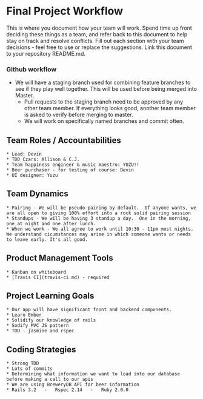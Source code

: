 # Final Project Workflow

This is where you document how your team will work.  Spend time up front deciding these things as a team, and refer back to this document to help stay on track and resolve conflicts.  Fill out each section with your team decisions - feel free to use or replace the suggestions. Link this document to your repository README.md.

### Github workflow
  * We will have a staging branch used for combining feature branches to see if they play well together. This will be used before being merged into Master.
    * Pull requests to the staging branch need to be approved by any other team member.  If everything looks good, another team member is asked to verify before merging to master.
    * We will work on specifically named branches and commit often.

## Team Roles / Accountabilities
    * Lead: Devin
    * TDD Czars: Allison & C.J.
    * Team happiness engineer & music maestro: YUZU!!
    * Beer purchaser - for testing of course: Devin
    * UI designer: Yuzu

## Team Dynamics
    * Pairing - We will be pseudo-pairing by default.  If anyone wants, we are all open to giving 100% effort into a rock solid pairing session
    * Standups - We will be having 3 standup a day.  One in the morning, one at night and one after lunch.
    * When we work - We all agree to work until 10:30 - 11pm most nights. We understand cicumstances may arise in which someone wants or needs to leave early. It's all good.

## Product Management Tools
    * Kanban on whiteboard
    * [Travis CI](travis-ci.md) - required

## Project Learning Goals
    * Our app will have significant front and backend components.
    * Learn Ember
    * Solidify our knowledge of rails
    * Sodify MVC JS pattern
    * TDD - jasmine and rspec

## Coding Strategies
    * Strong TDD
    * Lots of commits
    * Determining what information we want to load into our database before making a call to our apis
    * We are using BreweryDB API for beer information
    * Rails 3.2   -   Rspec 2.14   -   Ruby 2.0.0
